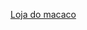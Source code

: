 <a href="https://inforgamer.github.io/Programacao/Loja_do_Macaco/html/index.html"> Loja do macaco </a>

